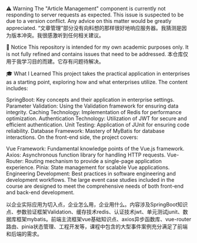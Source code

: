 ⚠️ Warning
The "Article Management" component is currently not responding to server requests as expected. This issue is suspected to be due to a version conflict. Any advice on this matter would be greatly appreciated.
“文章管理”部分没有向料想的那样很好地响应服务器。我猜测是因为版本冲突。我很感激听到任何相关建议。

📢 Notice
This repository is intended for my own academic purposes only. It is not fully refined and contains issues that need to be addressed.
本仓库仅用于我学习目的而建。它存有问题待解决。

🎓 What I Learned
This project takes the practical application in enterprises as a starting point, exploring how and what enterprises utilize. The content includes:

SpringBoot: Key concepts and their application in enterprise settings.
Parameter Validation: Using the Validation framework for ensuring data integrity.
Caching Technology: Implementation of Redis for performance optimization.
Authentication Technology: Utilization of JWT for secure and efficient authentication.
Unit Testing: Application of JUnit for ensuring code reliability.
Database Framework: Mastery of MyBatis for database interactions.
On the front-end side, the project covers:

Vue Framework: Fundamental knowledge points of the Vue.js framework.
Axios: Asynchronous function library for handling HTTP requests.
Vue-Router: Routing mechanism to provide a single-page application experience.
Pinia: State management for scalable Vue applications.
Engineering Development: Best practices in software engineering and development workflows.
The large event case studies included in the course are designed to meet the comprehensive needs of both front-end and back-end development.

以企业实际应用为切入点，企业怎么用，企业用什么。内容涉及SpringBoot知识点、参数验证框架Validation、缓存技术redis、认证技术jwt、单元测试junit、数据库框架mybatis。前端主流框架vue基础知识点、axios异步函数库、vue-router路由、pinia状态管理、工程开发等，课程中包含的大型事件案例充分满足了前端和后端的需求。
